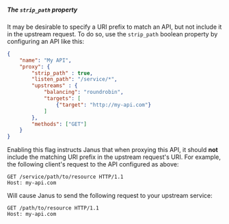 ##### The `strip_path` property

It may be desirable to specify a URI prefix to match an API, but not
include it in the upstream request. To do so, use the `strip_path` boolean
property by configuring an API like this:

```json
{
    "name": "My API",
    "proxy": {
        "strip_path" : true,
        "listen_path": "/service/*",
        "upstreams" : {
            "balancing": "roundrobin",
            "targets": [
                {"target": "http://my-api.com"}
            ]
        },
        "methods": ["GET"]
    }
}
```

Enabling this flag instructs Janus that when proxying this API, it should **not**
include the matching URI prefix in the upstream request's URI. For example, the
following client's request to the API configured as above:

```http
GET /service/path/to/resource HTTP/1.1
Host: my-api.com
```

Will cause Janus to send the following request to your upstream service:

```http
GET /path/to/resource HTTP/1.1
Host: my-api.com
```
